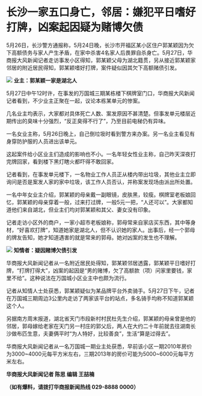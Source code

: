 # 长沙一家五口身亡，邻居：嫌犯平日嗜好打牌，凶案起因疑为赌博欠债

5月26日，长沙警方通报称，5月24日晚，长沙市开福区某小区住户郭某颖因为欠下高额债务与家人产生矛盾，在家中杀害4名家人后畏罪自杀身亡。5月27日，华商报大风新闻记者走访事发小区得知，郭某颖父母为湖北籍贯，另从接近郭某颖家邻居的附近居民得知，郭某颖嗜好打牌，案件疑似因其欠下高额赌债引发。

![](https://inews.gtimg.com/om_bt/OrVk-qjqZ30NVwr9BHrO-hffAPcr7xXSB9AGkfpjoH458AA/1000)
**业主：郭某颖一家是湖北人**

5月27日中午12时许，在事发的万国城三期某栋楼下棋牌室门口，华商报大风新闻记者看到，不少业主正聚在一起，议论本栋某单元的惨案。

几名业主均表示，大家都对具体死亡人数、案发原因不甚清楚。但事发单元楼层近期传出的臭味十分强烈，“反正臭得不行了”，乃至目前电梯仍有异味。

一名女业主称，5月26日晚上，自己倒垃圾时看到警方来办案。另一名业主看见有身穿防护服的人员进出该单元。

这起案件给小区业主们造成的影响也不小。一名年轻女性业主称，自己昨天深夜打完牌回家，看到楼下黑灯瞎火都吓得不敢回家。

记者看到，在事发单元楼下，一名物业工作人员正从楼内带出垃圾，其他业主立即询问是否是案发人家的家中垃圾，该工作人员否认，并称案发现场由派出所处置。

一名中年女业主介绍，郭某颖的母亲戴一副眼镜，皮肤黑，较瘦。棋牌室老板娘回忆，郭某颖的母亲穿着一般，过来打过牌，一般5元一把，“人还可以”。大家都知道他们来自湖北，但业主们均对郭某颖和其父、妻女没有印象。

记者走访小区外的商户，一家小超市老板娘称，郭母常来自家店买东西，其中等身材，“好喜欢打牌”，知道她家是湖北人，但不认识她的家人。出事后，经一个郭母的牌友告知，她才知道遇害的就是常来的郭母。她对凶案的发生也不理解。

![](https://inews.gtimg.com/om_bt/OIz7uBbNwzGY2uToj51Veykc8682FfvCOn2UMyLE5O9FYAA/1000)
**知情者：疑因赌博欠债引发**

华商报大风新闻记者从一名附近居民处得知，郭某颖邻居透露，郭某颖平日嗜好打牌，“打牌打得大”，凶案的起因是“男的赌博，欠了高额款（项）问家里要钱，家里不给”。这种说法在万国城小区业主中也颇为流行。

记者从知情人士处获悉，郭某颖疑似为某品牌平台外卖骑手。5月27日下午，记者在万国城三期周边3公里内走访了两家该平台的站点，多名骑手均称不知道郭某颖这个人。

另据南方周末报道，湖北省天门市段新村村民杜先生介绍，郭某颖的母亲曾是他的邻居，郭母嫁给老家在天门另一村庄的郭父后，两人在大约二十年前就去往湖南长沙做布匹生意，夫妻俩平时“为人特好，比较善良”，生活“算是过得去”。

华商报大风新闻记者从一名万国城一期业主处获悉，早前该小区一期2010年房价为3000~4000元每平方米左右，三期2013年的房价可能为5000~6000元每平方米左右。

**华商报大风新闻记者 陈思 编辑 王喆楠**

**（如有爆料，请拨打华商报新闻热线 029-8888 0000）**

